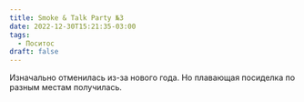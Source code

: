 ```yaml
---
title: Smoke & Talk Party №3
date: 2022-12-30T15:21:35-03:00
tags:
  - Поситос
draft: false
---
```


Изначально отменилась из-за нового года. Но плавающая посиделка по
разным местам получилась.

